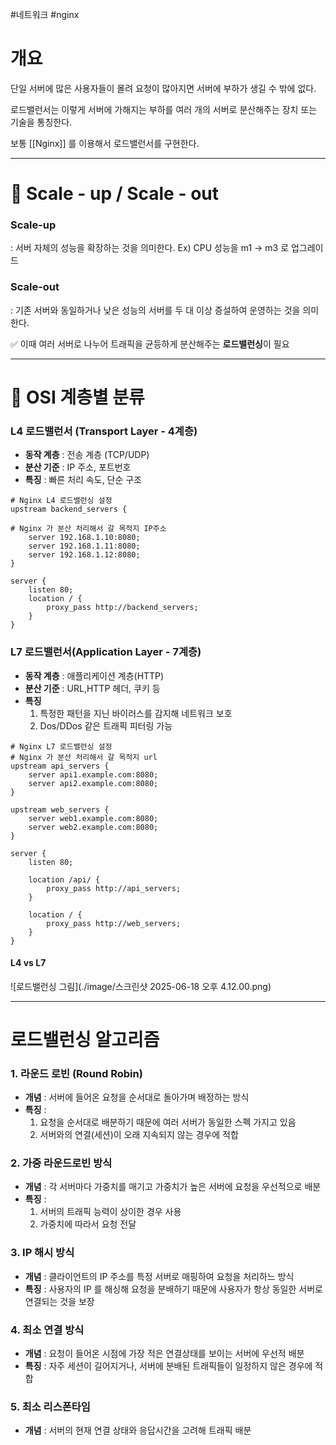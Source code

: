 #네트워크  #nginx 

# 개요

단일 서버에 많은 사용자들이 몰려 요청이 많아지면 서버에 부하가 생길 수 밖에 없다.

로드밸런서는 이렇게 서버에 가해지는 부하를 여러 개의 서버로 분산해주는 장치 또는 기술을 통칭한다.

보통 [[Nginx]] 를 이용해서 로드밸런서를 구현한다.
___
# 📌 Scale - up  /  Scale - out

### Scale-up
: 서버 자체의 성능을 확장하는 것을 의미한다.
Ex) CPU 성능을 m1 -> m3 로 업그레이드

### Scale-out
: 기존 서버와 동일하거나 낮은 성능의 서버를 두 대 이상 증설하여 운영하는 것을 의미한다.

✅ 이때 여러 서버로 나누어 트래픽을 균등하게 분산해주는 **로드밸런싱**이 필요
___

# 📌 OSI 계층별 분류

### L4 로드밸런서 (Transport Layer - 4계층)
- **동작 계층** : 전송 계층 (TCP/UDP)
- **분산 기준** : IP 주소, 포트번호
- **특징** : 빠른 처리 속도, 단순 구조

```nginx
# Nginx L4 로드밸런싱 설정
upstream backend_servers {

# Nginx 가 분산 처리해서 갈 목적지 IP주소
    server 192.168.1.10:8080;
    server 192.168.1.11:8080;
    server 192.168.1.12:8080;
}

server {
    listen 80;
    location / {
        proxy_pass http://backend_servers;
    }
}
```

### L7 로드밸런서(Application Layer - 7계층)
- **동작 계층** : 애플리케이션 계층(HTTP)
- **분산 기준** : URL,HTTP 헤더, 쿠키 등
- **특징**
	1. 특정한 패턴을 지닌 바이러스를 감지해 네트워크 보호
	2. Dos/DDos 같은 트래픽 피터링 가능

```nginx
# Nginx L7 로드밸런싱 설정
# Nginx 가 분산 처리해서 갈 목적지 url
upstream api_servers {
    server api1.example.com:8080;
    server api2.example.com:8080;
}

upstream web_servers {
    server web1.example.com:8080;
    server web2.example.com:8080;
}

server {
    listen 80;
    
    location /api/ {
        proxy_pass http://api_servers;
    }
    
    location / {
        proxy_pass http://web_servers;
    }
}
```

#### L4 vs L7

![로드밸런싱 그림](./image/스크린샷 2025-06-18 오후 4.12.00.png)




___

# 로드밸런싱 알고리즘

### 1. 라운드 로빈 (Round Robin)

- **개념** : 서버에 들어온 요청을 순서대로 돌아가며 배정하는 방식
- **특징** : 
	1. 요청을 순서대로 배분하기 때문에 여러 서버가 동일한 스펙 가지고 있음
	2. 서버와의 연결(세션)이 오래 지속되지 않는 경우에 적합
### 2. 가중 라운드로빈 방식
- **개념** : 각 서버마다 가중치를 매기고 가중치가 높은 서버에 요청을 우선적으로 배분
- **특징** : 
	1. 서버의 트래픽 능력이 상이한 경우 사용
	2. 가중치에 따라서 요청 전달

### 3. IP 해시 방식
- **개념** : 클라이언트의 IP 주소를 특정 서버로 매핑하여 요청을 처리하느 방식
- **특징** : 사용자의 IP 를 해싱해 요청을 분배하기 때문에 사용자가 항상 동일한 서버로 연결되는 것을 보장

### 4. 최소 연결 방식
- **개념** : 요청이 들어온 시점에 가장 적은 연결상태를 보이는 서버에 우선적 배분
- **특징** : 자주 세션이 길어지거나, 서버에 분배된 트래픽들이 일정하지 않은 경우에 적합

### 5. 최소 리스폰타임
- **개념** : 서버의 현재 연결 상태와 응답시간을 고려해 트래픽 배분
	
